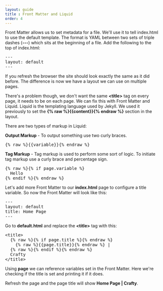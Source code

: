 ```yaml
---
layout: guide
title : Front Matter and Liquid
order: 4
---
```

Front Matter allows us to set metadata for a file. We'll use it to tell index.html to use the default template. The format is YAML between two sets of triple dashes (**\-\-\-**) which sits at the beginning of a file. Add the following to the top of index.html:

<pre>---
layout: default
---</pre>

If you refresh the browser the site should look exactly the same as it did before. The difference is now we have a layout we can use on multiple pages.

There's a problem though, we don't want the same **&lt;title&gt;** tag on every page, it needs to be on each page. We can fix this with Front Matter and Liquid. Liquid is the templating language used by Jekyll. We used it previously to set the **{% raw %}{{content}}{% endraw %}** section in the layout.

There are two types of markup in Liquid:

**Output Markup** - To output something use two curly braces.

<pre>{% raw %}{{variable}}{% endraw %}</pre>

**Tag Markup** - Tag markup is used to perform some sort of logic. To initiate tag markup use a curly brace and percentage sign.

<pre>{% raw %}{% if page.variable %}
  Hello
{% endif %}{% endraw %}</pre>

Let's add more Front Matter to our **index.html** page to configure a title variable. So now the Front Matter will look like this:

<pre>---
layout: default
title: Home Page
---</pre>

Go to **default.html** and replace the **&lt;title&gt;** tag with this:

<pre>&lt;title&gt;
  {% raw %}{% if page.title %}{% endraw %}
    {% raw %}{{page.title}}{% endraw %} |
  {% raw %}{% endif %}{% endraw %}
  Crafty
&lt;/title&gt;</pre>

Using **page** we can reference variables set in the Front Matter. Here we're checking if the title is set and printing it if it does.

Refresh the page and the page title will show **Home Page \| Crafty**.
